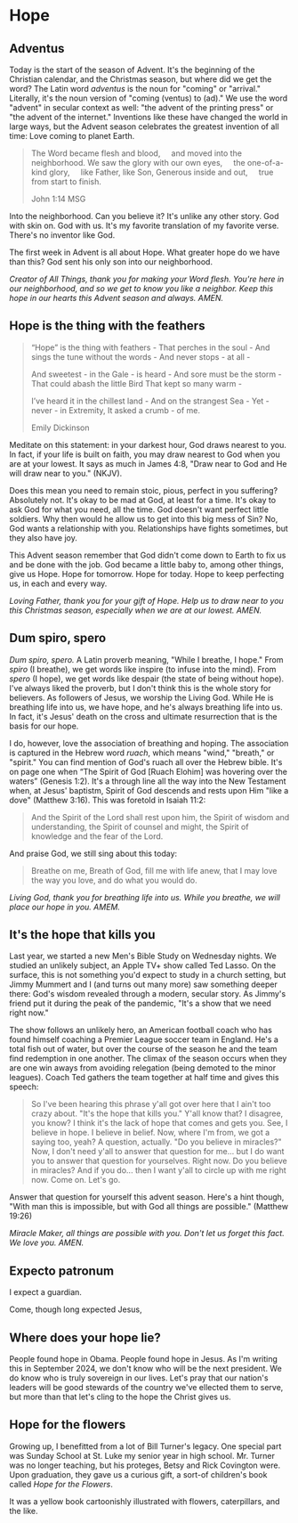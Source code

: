 # Hope

## Adventus

Today is the start of the season of Advent. It's the beginning of the Christian calendar, and the Christmas season, but where did we get the word? The Latin word *adventus* is the noun for "coming" or "arrival." Literally, it's the noun version of "coming (ventus) to (ad)." We use the word "advent" in secular context as well: "the advent of the printing press" or "the advent of the internet." Inventions like these have changed the world in large ways, but the Advent season celebrates the greatest invention of all time: Love coming to planet Earth.

> The Word became flesh and blood,
>     and moved into the neighborhood.
> We saw the glory with our own eyes,
>     the one-of-a-kind glory,
>     like Father, like Son,
> Generous inside and out,
>     true from start to finish.
>
> John 1:14 MSG

Into the neighborhood. Can you believe it? It's unlike any other story. God with skin on. God with us. It's my favorite translation of my favorite verse. There's no inventor like God.

The first week in Advent is all about Hope. What greater hope do we have than this? God sent his only son into our neighborhood.

*Creator of All Things, thank you for making your Word flesh. You're here in our neighborhood, and so we get to know you like a neighbor. Keep this hope in our hearts this Advent season and always. AMEN.*

## Hope is the thing with the feathers

> “Hope” is the thing with feathers -
> That perches in the soul -
> And sings the tune without the words -
> And never stops - at all -
>
> And sweetest - in the Gale - is heard -
> And sore must be the storm -
> That could abash the little Bird
> That kept so many warm -
>
> I’ve heard it in the chillest land -
> And on the strangest Sea -
> Yet - never - in Extremity,
> It asked a crumb - of me.
>
> Emily Dickinson

Meditate on this statement: in your darkest hour, God draws nearest to you. In fact, if your life is built on faith, you may draw nearest to God when you are at your lowest. It says as much in James 4:8, "Draw near to God and He will draw near to you." (NKJV).

Does this mean you need to remain stoic, pious, perfect in you suffering? Absolutely not. It's okay to be mad at God, at least for a time. It's okay to ask God for what you need, all the time. God doesn't want perfect little soldiers. Why then would he allow us to get into this big mess of Sin? No, God wants a relationship with you. Relationships have fights sometimes, but they also have joy.

This Advent season remember that God didn't come down to Earth to fix us and be done with the job. God became a little baby to, among other things, give us Hope. Hope for tomorrow. Hope for today. Hope to keep perfecting us, in each and every way.

*Loving Father, thank you for your gift of Hope. Help us to draw near to you this Christmas season, especially when we are at our lowest. AMEN.*

## Dum spiro, spero

*Dum spiro, spero.* A Latin proverb meaning, "While I breathe, I hope." From *spiro* (I breathe), we get words like inspire (to infuse into the mind). From *spero* (I hope), we get words like despair (the state of being without hope). I've always liked the proverb, but I don't think this is the whole story for believers. As followers of Jesus, we worship the Living God. While He is breathing life into us, we have hope, and he's always breathing life into us. In fact, it's Jesus' death on the cross and ultimate resurrection that is the basis for our hope.

I do, however, love the association of breathing and hoping. The association is captured in the Hebrew word *ruach*, which means "wind," "breath," or "spirit." You can find mention of God's ruach all over the Hebrew bible. It's on page one when “The Spirit of God [Ruach Elohim] was hovering over the waters” (Genesis 1:2). It's a through line all the way into the New Testament when, at Jesus' baptistm, Spirit of God descends and rests upon Him "like a dove" (Matthew 3:16). This was foretold in Isaiah 11:2: 

> And the Spirit of the Lord shall rest upon him,
> the Spirit of wisdom and understanding,
> the Spirit of counsel and might,
> the Spirit of knowledge and the fear of the Lord.

And praise God, we still sing about this today:

> Breathe on me, Breath of God,
> fill me with life anew,
> that I may love the way you love,
> and do what you would do.

*Living God, thank you for breathing life into us. While you breathe, we will place our hope in you. AMEM.*

## It's the hope that kills you

Last year, we started a new Men's Bible Study on Wednesday nights. We studied an unlikely subject, an Apple TV+ show called Ted Lasso. On the surface, this is not something you'd expect to study in a church setting, but Jimmy Mummert and I (and turns out many more) saw something deeper there: God's wisdom revealed through a modern, secular story. As Jimmy's friend put it during the peak of the pandemic, "It's a show that we need right now."

The show follows an unlikely hero, an American football coach who has found himself coaching a Premier League soccer team in England. He's a total fish out of water, but over the course of the season he and the team find redemption in one another. The climax of the season occurs when they are one win aways from avoiding relegation (being demoted to the minor leagues). Coach Ted gathers the team together at half time and gives this speech:

> So I've been hearing this phrase y'all got over here that I ain't too crazy about. "It's the hope that kills you." Y'all know that? I disagree, you know? I think it's the lack of hope that comes and gets you. See, I believe in hope. I believe in belief. Now, where I'm from, we got a saying too, yeah? A question, actually. "Do you believe in miracles?" Now, I don't need y'all to answer that question for me... but I do want you to answer that question for yourselves. Right now. Do you believe in miracles? And if you do... then I want y'all to circle up with me right now. Come on. Let's go.

Answer that question for yourself this advent season. Here's a hint though, "With man this is impossible, but with God all things are possible." (Matthew 19:26)

*Miracle Maker, all things are possible with you. Don't let us forget this fact. We love you. AMEN.*

## Expecto patronum

I expect a guardian.

Come, though long expected Jesus,

## Where does your hope lie?

People found hope in Obama. People found hope in Jesus. As I'm writing this in September 2024, we don't know who will be the next president. We do know who is truly sovereign in our lives. Let's pray that our nation's leaders will be good stewards of the country we've ellected them to serve, but more than that let's cling to the hope the Christ gives us.

## Hope for the flowers

Growing up, I benefitted from a lot of Bill Turner's legacy. One special part was Sunday School at St. Luke my senior year in high school. Mr. Turner was no longer teaching, but his proteges, Betsy and Rick Covington were. Upon graduation, they gave us a curious gift, a sort-of children's book called *Hope for the Flowers*.

It was a yellow book cartoonishly illustrated with flowers, caterpillars, and the like.
